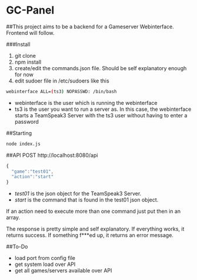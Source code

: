 # GC-Panel

##This project aims to be a backend for a Gameserver Webinterface. Frontend will follow.

###Install
1. git clone
2. npm install
3. create/edit the commands.json file. Should be self explanatory enough for now
4. edit sudoer file in /etc/sudoers like this
```bash
webinterface ALL=(ts3) NOPASSWD: /bin/bash
```
* webinterface is the user which is running the webinterface
* ts3 is the user you want to run a server as. In this case, the webinterface starts a TeamSpeak3 Server with the ts3 user without having to enter a password

##Starting
```bash
node index.js
```
##API POST
http://localhost:8080/api
```javascript
{
  "game":"test01",
  "action":"start"
}
```

* *test01* is the json object for the TeamSpeak3 Server.
* *start* is the command that is found in the test01 json object.

If an action need to execute more than one command just put then in an array.

The response is pretty simple and self explanatory.
If everything works, it returns success. If something f***ed up, it returns an error message.

##To-Do
* load port from config file
* get system load over API
* get all games/servers available over API
